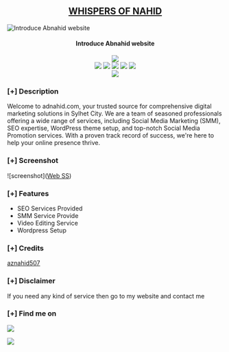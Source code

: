 <h2 align="center"><u>WHISPERS OF NAHID </u></h2>

![Introduce Abnahid website ](images/banner.png)
<h4 align="center"> Introduce Abnahid website  </h4>

<p align="center">
    <img src="https://img.shields.io/github/license/abnahid /Personal website ?style=for-the-badge&color=blue">
<br>
    <img src="https://img.shields.io/badge/Author-Abnahid -magenta?style=flat-square">
    <img src="https://img.shields.io/badge/Open%20Source-Yes-orange?style=flat-square">
    <img src="https://img.shields.io/badge/Maintained-Yes-cyan?style=flat-square">
    <img src="https://img.shields.io/badge/Made%20In-Bangladesh -green?style=flat-square">
    <img src="https://img.shields.io/badge/Written%20In-HTML, CSS , JS -blue?style=flat-square">
<br>
    <img src="https://github-readme-stats.vercel.app/api/pin/?username=abnahid &repo=Personal website &theme=synthwave">
</p>

### [+] Description
Welcome to adnahid.com, your trusted source for comprehensive digital marketing solutions in Sylhet City. We are a team of seasoned professionals offering a wide range of services, including Social Media Marketing (SMM), SEO expertise, WordPress theme setup, and top-notch Social Media Promotion services. With a proven track record of success, we're here to help your online presence thrive.

### [+] Screenshot
![screenshot]([Web SS](http://www.site-shot.com/MI4mKGjvEe6jtAJCrBEACA))

### [+] Features
 - SEO Services Provided 
 - SMM Service Provide 
 - Video Editing Service 
 - Wordpress Setup 

### [+] Credits 
<a href="Abnahid.com">aznahid507 </a>

### [+] Disclaimer 
If you need any kind of service then go to my website and contact me

### [+] Find me on 
<a href="mailto:aznahid507@gmail.com" target="_blank"><img src="https://img.shields.io/badge/Email-aznahid507@gmail.com-blue?style=for-the-badge&logo=gmail"></a>

<a href="https://m.me/hsnahid50k" target="_blank"><img src="https://img.shields.io/badge/Messenger-hsnahid50k-blue?style=for-the-badge&logo=messenger"></a>

